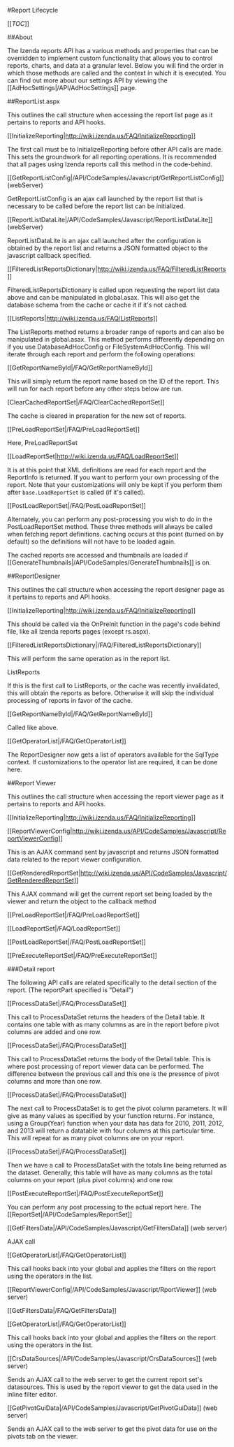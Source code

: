 #Report Lifecycle

[[_TOC_]]

##About

The Izenda reports API has a various methods and properties that can be overridden to implement custom functionality that allows you to control reports, charts, and data at a granular level. Below you will find the order in which those methods are called and the context in which it is executed. You can find out more about our settings API by viewing the [[AdHocSettings|/API/AdHocSettings]] page.

##ReportList.aspx

This outlines the call structure when accessing the report list page as it pertains to reports and API hooks.

[[InitializeReporting|http://wiki.izenda.us/FAQ/InitializeReporting]]

The first call must be to InitializeReporting before other API calls are made. This sets the groundwork for all reporting operations. It is recommended that all pages using Izenda reports call this method in the code-behind.

[[GetReportListConfig|/API/CodeSamples/Javascript/GetReportListConfig]] (webServer)

GetReportListConfig is an ajax call launched by the report list that is necessary to be called before the report list can be initialized.

[[ReportListDataLite|/API/CodeSamples/Javascript/ReportListDataLite]] (webServer)

ReportListDataLite is an ajax call launched after the configuration is obtained by the report list and returns a JSON formatted object to the javascript callback specified.

[[FilteredListReportsDictionary|http://wiki.izenda.us/FAQ/FilteredListReports]]

FilteredListReportsDictionary is called upon requesting the report list data above and can be manipulated in global.asax. This will also get the database schema from the cache or cache it if it's not cached.

[[ListReports|http://wiki.izenda.us/FAQ/ListReports]]

The ListReports method returns a broader range of reports and can also be manipulated in global.asax. This method performs differently depending on if you use DatabaseAdHocConfig or FileSystemAdHocConfig. This will iterate through each report and perform the following operations:

[[GetReportNameById|/FAQ/GetReportNameById]]

This will simply return the report name based on the ID of the report. This will run for each report before any other steps below are run.

[ClearCachedReportSet|/FAQ/ClearCachedReportSet]]

The cache is cleared in preparation for the new set of reports.

[[PreLoadReportSet|/FAQ/PreLoadReportSet]]

Here, PreLoadReportSet 

[[LoadReportSet|http://wiki.izenda.us/FAQ/LoadReportSet]]

It is at this point that XML definitions are read for each report and the ReportInfo is returned. If you want to perform your own processing of the report. Note that your customizations will only be kept if you perform them after ``base.LoadReportSet`` is called (if it's called).

[[PostLoadReportSet|/FAQ/PostLoadReportSet]]

Alternately, you can perform any post-processing you wish to do in the PostLoadReportSet method. These three methods will always be called when fetching report definitions.
caching occurs at this point (turned on by default) so the definitions will not have to be loaded again.

The cached reports are accessed and thumbnails are loaded if [[GenerateThumbnails|/API/CodeSamples/GenerateThumbnails]] is on.

##ReportDesigner

This outlines the call structure when accessing the report designer page as it pertains to reports and API hooks.

[[InitializeReporting|http://wiki.izenda.us/FAQ/InitializeReporting]]

This should be called via the OnPreInit function in the page's code behind file, like all Izenda reports pages (except rs.aspx).

[[FilteredListReportsDictionary|/FAQ/FilteredListReportsDictionary]]

This will perform the same operation as in the report list.

ListReports

If this is the first call to ListReports, or the cache was recently invalidated, this will obtain the reports as before. Otherwise it will skip the individual processing of reports in favor of the cache.

[[GetReportNameById|/FAQ/GetReportNameById]]

Called like above.

[[GetOperatorList|/FAQ/GetOperatorList]]

The ReportDesigner now gets a list of operators available for the SqlType context. If customizations to the operator list are required, it can be done here.

##Report Viewer

This outlines the call structure when accessing the report viewer page as it pertains to reports and API hooks.

[[InitializeReporting|http://wiki.izenda.us/FAQ/InitializeReporting]]

[[ReportViewerConfig|http://wiki.izenda.us/API/CodeSamples/Javascript/ReportViewerConfig]]

This is an AJAX command sent by javascript and returns JSON formatted data related to the report viewer configuration.

[[GetRenderedReportSet|http://wiki.izenda.us/API/CodeSamples/Javascript/GetRenderedReportSet]]

This AJAX command will get the current report set being loaded by the viewer and return the object to the callback method

[[PreLoadReportSet|/FAQ/PreLoadReportSet]]

[[LoadReportSet|/FAQ/LoadReportSet]]

[[PostLoadReportSet|/FAQ/PostLoadReportSet]]

[[PreExecuteReportSet|/FAQ/PreExecuteReportSet]]

###Detail report

The following API calls are related specifically to the detail section of the report. (The reportPart specified is "Detail")

[[ProcessDataSet|/FAQ/ProcessDataSet]]

This call to ProcessDataSet returns the headers of the Detail table. It contains one table with as many columns as are in the report before pivot columns are added and one row.

[[ProcessDataSet|/FAQ/ProcessDataSet]]

This call to ProcessDataSet returns the body of the Detail table. This is where post processing of report viewer data can be performed. The difference between the previous call and this one is the presence of pivot columns and more than one row.

[[ProcessDataSet|/FAQ/ProcessDataSet]]

The next call to ProcessDataSet is to get the pivot column parameters. It will give as many values as specified by your function returns. For instance, using a Group(Year) function when your data has data for 2010, 2011, 2012, and 2013 will return a datatable with four columns at this particular time. This will repeat for as many pivot columns are on your report.

[[ProcessDataSet|/FAQ/ProcessDataSet]]

Then we have a call to ProcessDataSet with the totals line being returned as the dataset. Generally, this table will have as many columns as the total columns on your report (plus pivot columns) and one row.

[[PostExecuteReportSet|/FAQ/PostExecuteReportSet]]

You can perform any post processing to the actual report here. The [[ReportSet|/API/CodeSamples/ReportSet]]

[[GetFiltersData|/API/CodeSamples/Javascript/GetFiltersData]] (web server)

AJAX call 

[[GetOperatorList|/FAQ/GetOperatorList]]

This call hooks back into your global and applies the filters on the report using the operators in the list. 

[[ReportViewerConfig|/API/CodeSamples/Javascript/RportViewer]] (web server)



[[GetFiltersData|/FAQ/GetFiltersData]]

[[GetOperatorList|/FAQ/GetOperatorList]]

This call hooks back into your global and applies the filters on the report using the operators in the list. 

[[CrsDataSources|/API/CodeSamples/Javascript/CrsDataSources]] (web server)

Sends an AJAX call to the web server to get the current report set's datasources. This is used by the report viewer to get the data used in the inline filter editor.

[[GetPivotGuiData|/API/CodeSamples/Javascript/GetPivotGuiData]] (web server)

Sends an AJAX call to the web server to get the pivot data for use on the pivots tab on the viewer.